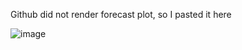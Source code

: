 Github did not render forecast plot, so I pasted it here

![image](https://github.com/user-attachments/assets/6c7641ae-a520-4580-b42b-e1957457f997)
